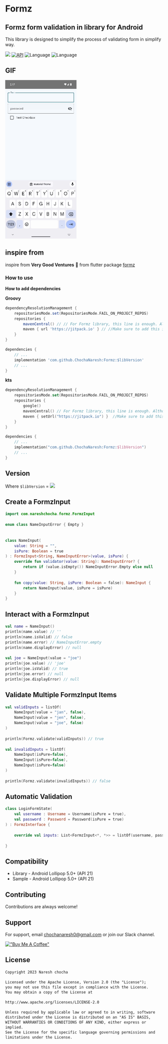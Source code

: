 # Formz



## Formz form validation in library for Android
This library is designed to simplify the process of validating form in simplify way.

[![](https://jitpack.io/v/ChochaNaresh/Formz.svg)](https://jitpack.io/#ChochaNaresh/Formz)
[![API](https://img.shields.io/badge/API-21%2B-brightgreen.svg?style=flat)](https://android-arsenal.com/api?level=21)
![Language](https://img.shields.io/badge/language-Kotlin-orange.svg)
![Language](https://img.shields.io/badge/Kotlin-2.0.0-blue)

## GIF
<img src="./images/app_demo.gif"/>

## inspire from
inspire from **Very Good Ventures** 🦄
from flutter package
[formz](https://pub.dev/packages/formz)

### How to use
**How to add dependencies**

**Groovy**
```groovy
dependencyResolutionManagement {
    repositoriesMode.set(RepositoriesMode.FAIL_ON_PROJECT_REPOS)
    repositories {
		mavenCentral() // // For Formz library, this line is enough. Although, it has been published on jitpack as well
		maven { url 'https://jitpack.io' } // //Make sure to add this in your project
	}
}
```

```groovy
dependencies {
    // ...
    implementation 'com.github.ChochaNaresh:Formz:$libVersion'
    // ...
}
```

**kts**
```kotlin
dependencyResolutionManagement {
    repositoriesMode.set(RepositoriesMode.FAIL_ON_PROJECT_REPOS)
    repositories {
        google()
        mavenCentral() // For Formz library, this line is enough. Although, it has been published on jitpack as well
        maven { setUrl("https://jitpack.io") }  //Make sure to add this in your project
    }
}
```

```kotlin
dependencies {
    // ...
    implementation("com.github.ChochaNaresh:Formz:$libVersion")
    // ...
}
```
## Version
Where `$libVersion` = [![](https://jitpack.io/v/ChochaNaresh/Formz.svg)](https://jitpack.io/#ChochaNaresh/Formz)

## Create a FormzInput
```kotlin
import com.nareshchocha.formz.FormzInput

enum class NameInputError { Empty }


class NameInput(
    value: String = "",
    isPure: Boolean = true
) : FormzInput<String, NameInputError>(value, isPure) {
    override fun validator(value: String): NameInputError? {
        return if (value.isEmpty()) NameInputError.Empty else null
    }

    fun copy(value: String, isPure: Boolean = false): NameInput {
        return NameInput(value, isPure = isPure)
    }
}
```
## Interact with a FormzInput
```kotlin
val name = NameInput()
println(name.value) // ''
println(name.isValid) // false
println(name.error) // NameInputError.empty
println(name.displayError) // null

val joe = NameInput(value = "joe")
println(joe.value) // 'joe'
println(joe.isValid) // true
println(joe.error) // null
println(joe.displayError) // null
```
## Validate Multiple FormzInput Items
```kotlin
val validInputs = listOf(
    NameInput(value = "jan", false),
    NameInput(value = "jen", false),
    NameInput(value = "joe", false)
)

println(Formz.validate(validInputs)) // true

val invalidInputs = listOf(
    NameInput(isPure=false),
    NameInput(isPure=false),
    NameInput(isPure=false)
)

println(Formz.validate(invalidInputs)) // false
```
## Automatic Validation

```kotlin
class LoginFormState(   
    val username : Username = Username(isPure = true),
    val password : Password = Password(isPure = true)
) : FormzInterface {
    
    override val inputs: List<FormzInput<*, *>> = listOf(username, password)

}
```
## Compatibility
* Library - Android Lollipop 5.0+ (API 21)
* Sample - Android Lollipop 5.0+ (API 21)
## Contributing

Contributions are always welcome!
## Support

For support, email  chochanaresh0@gmail.com or join our Slack channel.

[!["Buy Me A Coffee"](https://www.buymeacoffee.com/assets/img/custom_images/orange_img.png)](https://www.buymeacoffee.com/chochanaresh)

## License
```text
Copyright 2023 Naresh chocha

Licensed under the Apache License, Version 2.0 (the "License");
you may not use this file except in compliance with the License.
You may obtain a copy of the License at
    
http://www.apache.org/licenses/LICENSE-2.0
    
Unless required by applicable law or agreed to in writing, software
distributed under the License is distributed on an "AS IS" BASIS,
WITHOUT WARRANTIES OR CONDITIONS OF ANY KIND, either express or implied.
See the License for the specific language governing permissions and
limitations under the License.
```